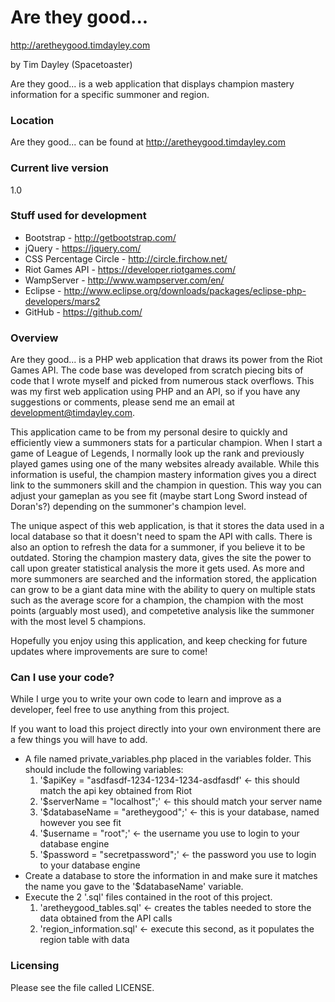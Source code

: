 # Are they good...
http://aretheygood.timdayley.com

by Tim Dayley (Spacetoaster)

Are they good... is a web application that displays champion mastery information for a specific summoner and region.


### Location

Are they good... can be found at http://aretheygood.timdayley.com


### Current live version

1.0


### Stuff used for development

* Bootstrap - http://getbootstrap.com/
* jQuery - https://jquery.com/
* CSS Percentage Circle - http://circle.firchow.net/
* Riot Games API - https://developer.riotgames.com/
* WampServer - http://www.wampserver.com/en/
* Eclipse - http://www.eclipse.org/downloads/packages/eclipse-php-developers/mars2
* GitHub - https://github.com/


### Overview

Are they good... is a PHP web application that draws its power from the Riot Games API. The code base 
was developed from scratch piecing bits of code that I wrote myself and picked from numerous 
stack overflows. This was my first web application using PHP and an API, so if you have any suggestions 
or comments, please send me an email at development@timdayley.com.

This application came to be from my personal desire to quickly and efficiently view a summoners stats for 
a particular champion. When I start a game of League of Legends, I normally look up the rank and previously 
played games using one of the many websites already available. While this information is useful, the champion 
mastery information gives you a direct link to the summoners skill and the champion in question. This way 
you can adjust your gameplan as you see fit (maybe start Long Sword instead of Doran's?) depending on the summoner's 
champion level.

The unique aspect of this web application, is that it stores the data used in a local database so that it 
doesn't need to spam the API with calls. There is also an option to refresh the data for a summoner, if you 
believe it to be outdated. Storing the champion mastery data, gives the site the power to call upon greater 
statistical analysis the more it gets used. As more and more summoners are searched and the information stored, 
the application can grow to be a giant data mine with the ability to query on multiple stats such as 
the average score for a champion, the champion with the most points (arguably most used), and competetive 
analysis like the summoner with the most level 5 champions.

Hopefully you enjoy using this application, and keep checking for future updates where improvements are 
sure to come!


### Can I use your code?

While I urge you to write your own code to learn and improve as a developer, feel free to use anything from this 
project.

If you want to load this project directly into your own environment there are a few things you will have to add.
* A file named private_variables.php placed in the variables folder. This should include the following variables:
	1. '$apiKey = "asdfasdf-1234-1234-1234-asdfasdf' <- this should match the api key obtained from Riot
	2. '$serverName = "localhost";' <- this should match your server name
	3. '$databaseName = "aretheygood";' <- this is your database, named however you see fit
	4. '$username = "root";' <- the username you use to login to your database engine
	5. '$password = "secretpassword";' <- the password you use to login to your database engine
* Create a database to store the information in and make sure it matches the name you gave to the '$databaseName' variable.
* Execute the 2 '.sql' files contained in the root of this project.
	1. 'aretheygood_tables.sql' <- creates the tables needed to store the data obtained from the API calls
	2. 'region_information.sql' <- execute this second, as it populates the region table with data

### Licensing

Please see the file called LICENSE.